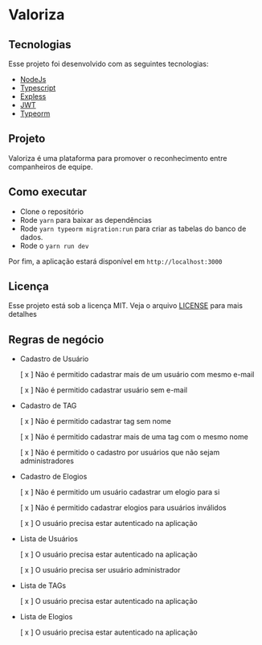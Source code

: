 # Valoriza

## Tecnologias

Esse projeto foi desenvolvido com as seguintes tecnologias:
 
 - [NodeJs](https://nodejs.org/en/)
 - [Typescript](https://www.typescriptlang.org/)
 - [Expless](https://expressjs.com/pt-br/)
 - [JWT](https://jwt.io/)
 - [Typeorm](https://typeorm.io/#/)

 ## Projeto
 
Valoriza é uma plataforma para promover o reconhecimento entre companheiros de equipe.

## Como executar

- Clone o repositório
- Rode `yarn` para baixar as dependências
- Rode `yarn typeorm migration:run` para criar as tabelas do banco de dados.
- Rode o `yarn run dev`

Por fim, a aplicação estará disponível em `http://localhost:3000`

## Licença

Esse projeto está sob a licença MIT. Veja o arquivo [LICENSE](LICENSE.md) para mais detalhes
## Regras de negócio

 - Cadastro de Usuário 
 
    [ x ] Não é permitido cadastrar mais de um usuário com mesmo e-mail
    
    [ x ] Não é permitido cadastrar usuário sem e-mail


- Cadastro de TAG

    [ x ] Não é permitido cadastrar tag sem nome
    
    [ x ] Não é permitido cadastrar mais de uma tag com o mesmo nome
    
    [ x ] Não é permitido o cadastro por usuários que não sejam administradores


- Cadastro de Elogios
    
    [ x ] Não é permitido um usuário cadastrar um elogio para si

    [ x ] Não é permitido cadastrar elogios para usuários inválidos

    [ x ] O usuário precisa estar autenticado na aplicação

- Lista de Usuários
 
    [ x ] O usuário precisa estar autenticado na aplicação

    [ x ] O usuário precisa ser usuário administrador

- Lista de TAGs

    [ x ] O usuário precisa estar autenticado na aplicação

- Lista de Elogios

    [ x ] O usuário precisa estar autenticado na aplicação